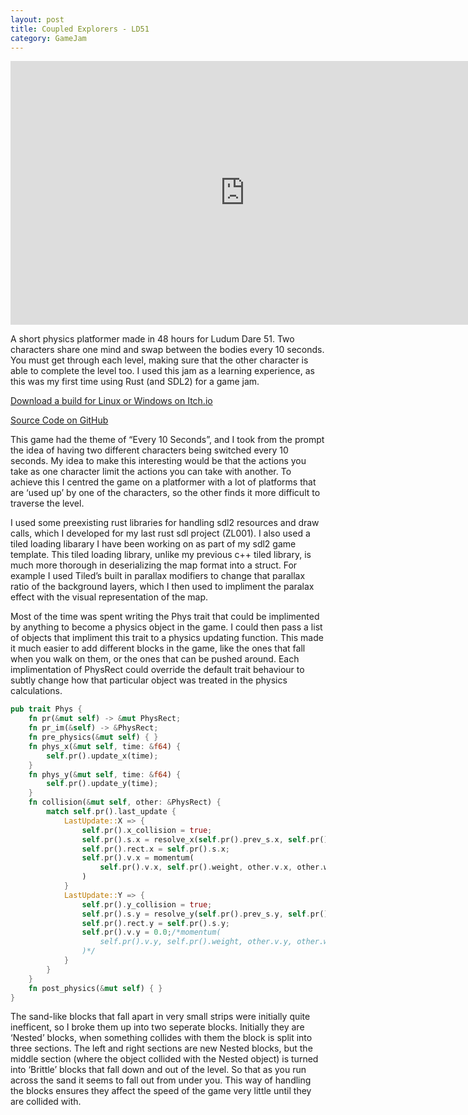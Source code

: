 ```yaml
---
layout: post
title: Coupled Explorers - LD51
category: GameJam 
---
```


<iframe width="750" height="422" src="https://www.youtube.com/embed/mZpsVEkPHo8" title="Coupled Exploreres Demo (LD51)" frameborder="0" allow="accelerometer; autoplay; clipboard-write; encrypted-media; gyroscope; picture-in-picture; web-share" allowfullscreen></iframe>

A short physics platformer made in 48 hours for Ludum Dare 51. Two characters share one mind and swap between the bodies every 10 seconds. You must get through each level, making sure that the other character is able to complete the level too. I used this jam as a learning experience, as this was my first time using Rust (and SDL2) for a game jam. 

<!-- more -->

[Download a build for Linux or Windows on Itch.io](https://noamzeise.itch.io/coupled-explorers)

[Source Code on GitHub](https://github.com/NoamZeise/Coupled-Explorers-LD51)


This game had the theme of “Every 10 Seconds”, and I took from the prompt the idea of having two different characters being switched every 10 seconds. My idea to make this interesting would be that the actions you take as one character limit the actions you can take with another. To achieve this I centred the game on a platformer with a lot of platforms that are ‘used up’ by one of the characters, so the other finds it more difficult to traverse the level.

I used some preexisting rust libraries for handling sdl2 resources and draw calls, which I developed for my last rust sdl project (ZL001). I also used a tiled loading libarary I have been working on as part of my sdl2 game template. This tiled loading library, unlike my previous c++ tiled library, is much more thorough in deserializing the map format into a struct. For example I used Tiled’s built in parallax modifiers to change that parallax ratio of the background layers, which I then used to impliment the paralax effect with the visual representation of the map.

Most of the time was spent writing the Phys trait that could be implimented by anything to become a physics object in the game. I could then pass a list of objects that impliment this trait to a physics updating function. This made it much easier to add different blocks in the game, like the ones that fall when you walk on them, or the ones that can be pushed around. Each implimentation of PhysRect could override the default trait behaviour to subtly change how that particular object was treated in the physics calculations.

```Rust
pub trait Phys {
    fn pr(&mut self) -> &mut PhysRect;
    fn pr_im(&self) -> &PhysRect;
    fn pre_physics(&mut self) { } 
    fn phys_x(&mut self, time: &f64) {
        self.pr().update_x(time);
    }
    fn phys_y(&mut self, time: &f64) {
        self.pr().update_y(time);
    }
    fn collision(&mut self, other: &PhysRect) {
        match self.pr().last_update {
            LastUpdate::X => {
                self.pr().x_collision = true;
                self.pr().s.x = resolve_x(self.pr().prev_s.x, self.pr().rect, &other.rect);
                self.pr().rect.x = self.pr().s.x;
                self.pr().v.x = momentum(
                    self.pr().v.x, self.pr().weight, other.v.x, other.weight
                )
            }
            LastUpdate::Y => {
                self.pr().y_collision = true;
                self.pr().s.y = resolve_y(self.pr().prev_s.y, self.pr().rect, &other.rect);
                self.pr().rect.y = self.pr().s.y;
                self.pr().v.y = 0.0;/*momentum(
                    self.pr().v.y, self.pr().weight, other.v.y, other.weight
                )*/
            }
        }
    }
    fn post_physics(&mut self) { }
}
```

The sand-like blocks that fall apart in very small strips were initially quite inefficent, so I broke them up into two seperate blocks. Initially they are ‘Nested’ blocks, when something collides with them the block is split into three sections. The left and right sections are new Nested blocks, but the middle section (where the object collided with the Nested object) is turned into ‘Brittle’ blocks that fall down and out of the level. So that as you run across the sand it seems to fall out from under you. This way of handling the blocks ensures they affect the speed of the game very little until they are collided with.
